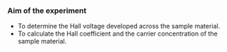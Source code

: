 ### Aim of the experiment
- To determine the Hall voltage developed across the sample material.
- To calculate the Hall coefficient and the carrier concentration of the sample material.
